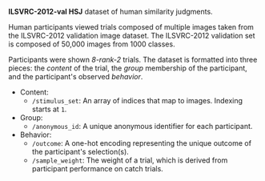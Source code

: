 **ILSVRC-2012-val HSJ** dataset of human similarity judgments.

Human participants viewed trials composed of multiple images taken from the ILSVRC-2012 validation image dataset. The ILSVRC-2012 validation set is composed of 50,000 images from 1000 classes.

Participants were shown *8-rank-2* trials. The dataset is formatted into three pieces: the *content* of the trial, the *group* membership of the participant, and the participant's observed *behavior*.

* Content:
    * `/stimulus_set`: An array of indices that map to images. Indexing starts at `1`.
* Group:
    * `/anonymous_id`: A unique anonymous identifier for each participant.
* Behavior:
    * `/outcome`: A one-hot encoding representing the unique outcome of the participant's selection(s).
    * `/sample_weight`: The weight of a trial, which is derived from participant performance on catch trials.
